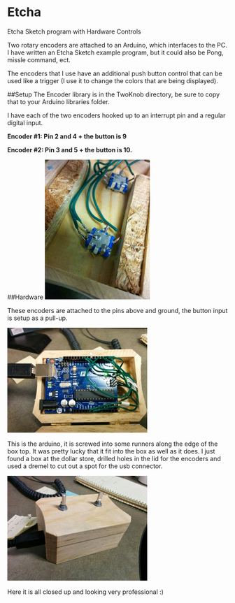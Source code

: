 # Etcha

Etcha Sketch program with Hardware Controls

Two rotary encoders are attached to an Arduino, which interfaces to the PC.  I have written an Etcha Sketch example program, but it could also be Pong, missle command, ect.

The encoders that I use have an additional push button control that can be used like a trigger (I use it to change the colors that are being displayed).

##Setup 
The Encoder library is in the TwoKnob directory, be sure to copy that to your Arduino libraries folder.

I have each of the two encoders hooked up to an interrupt pin and a regular digital input.

**Encoder #1: Pin 2 and 4 + the button is 9**

**Encoder #2: Pin 3 and 5 + the button is 10.**

##Hardware
![Encoders](https://raw.githubusercontent.com/crgarnsw/Etcha/master/encoders.jpg)

These encoders are attached to the pins above and ground, the button input is setup as a pull-up.

![Arduino](https://raw.githubusercontent.com/crgarnsw/Etcha/master/arduino.jpg)

This is the arduino, it is screwed into some runners along the edge of the box top.  It was pretty lucky that it fit into the box as well as it does.  I just found a box at the dollar store, drilled holes in the lid for the encoders and used a dremel to cut out a spot for the usb connector.

![Complete](https://raw.githubusercontent.com/crgarnsw/Etcha/master/complete.jpg)

Here it is all closed up and looking very professional :)